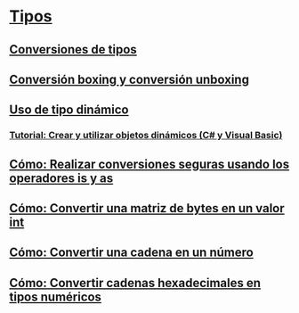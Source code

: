 # [Tipos](index.md)
## [Conversiones de tipos](casting-and-type-conversions.md)
## [Conversión boxing y conversión unboxing](boxing-and-unboxing.md)
## [Uso de tipo dinámico](using-type-dynamic.md)
### [Tutorial: Crear y utilizar objetos dinámicos (C# y Visual Basic)](walkthrough-creating-and-using-dynamic-objects.md)
## [Cómo: Realizar conversiones seguras usando los operadores is y as](how-to-safely-cast-by-using-as-and-is-operators.md)
## [Cómo: Convertir una matriz de bytes en un valor int](how-to-convert-a-byte-array-to-an-int.md)
## [Cómo: Convertir una cadena en un número](how-to-convert-a-string-to-a-number.md)
## [Cómo: Convertir cadenas hexadecimales en tipos numéricos](how-to-convert-between-hexadecimal-strings-and-numeric-types.md)
